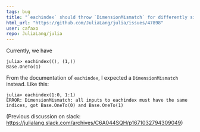 ```yaml
---
tags: bug
title: "`eachindex` should throw `DimensionMismatch` for differently sized tuples"
html_url: "https://github.com/JuliaLang/julia/issues/47898"
user: cafaxo
repo: JuliaLang/julia
---
```


Currently, we have
```
julia> eachindex((), (1,))
Base.OneTo(1)
```
From the documentation of `eachindex`, I expected a `DimensionMismatch` instead. Like this:
```
julia> eachindex(1:0, 1:1)
ERROR: DimensionMismatch: all inputs to eachindex must have the same indices, got Base.OneTo(0) and Base.OneTo(1)
```

(Previous discussion on slack: https://julialang.slack.com/archives/C6A044SQH/p1671032794309049)